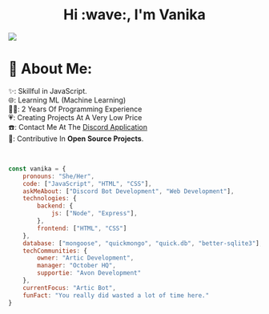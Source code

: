 <h1 align="center">Hi :wave:, I'm Vanika</h1>
<img src="https://media.discordapp.net/attachments/978504859642908743/1132682794091421767/github_banner.jpg?width=1440&height=342" class="center">
<br>



# 💫 About Me:
<p>✨: Skillful in JavaScript.<br>🌐: Learning ML (Machine Learning)<br>👨‍💻: 2 Years Of Programming Experience<br>💗: Creating Projects At A Very Low Price<br>☎️: Contact Me At The <a href = "https://discord.com/users/991312753279127652">Discord Application</a><br>👀: Contributive In <b>Open Source Projects</b>.</b></p><br>




```javascript
const vanika = {
    pronouns: "She/Her",
    code: ["JavaScript", "HTML", "CSS"],
    askMeAbout: ["Discord Bot Development", "Web Development"],
    technologies: {
        backend: {
            js: ["Node", "Express"],
        },
        frontend: ["HTML", "CSS"]
    },
    database: ["mongoose", "quickmongo", "quick.db", "better-sqlite3"],
    techCommunities: {
        owner: "Artic Development",
        manager: "October HQ",
        supportie: "Avon Development"
    },
    currentFocus: "Artic Bot",
    funFact: "You really did wasted a lot of time here."
}
```
